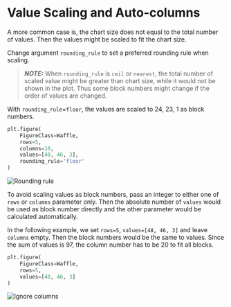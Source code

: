 # Value Scaling and Auto-columns

A more common case is, the chart size does not equal to the total number of values. Then the values might be scaled to fit the chart size.

Change argument `rounding_rule` to set a preferred rounding rule when scaling.

> **_NOTE:_** When `rounding_rule` is `ceil` or `nearest`, the total number of scaled value might be greater than chart size, while it would not be shown in the plot. Thus some block numbers might change if the order of values are changed.

With `rounding_rule`=`floor`, the values are scaled to 24, 23, 1 as block numbers.

```python
plt.figure(
    FigureClass=Waffle,
    rows=5,
    columns=10,
    values=[48, 46, 3],
    rounding_rule='floor'
)
```

<img class="img_middle" alt="Rounding rule" src="https://raw.githubusercontent.com/gyli/PyWaffle/master/examples/docs/value_scaling_and_auto_columns_rounding_rule.svg?sanitize=true">

To avoid scaling values as block numbers, pass an integer to either one of `rows` or `columns` parameter only. Then the absolute number of `values` would be used as block number directly and the other parameter would be calculated automatically.

In the following example, we set `rows=5`, `values=[48, 46, 3]` and leave `columns` empty. Then the block numbers would be the same to values. Since the sum of values is 97, the column number has to be 20 to fit all blocks.

```python
plt.figure(
    FigureClass=Waffle,
    rows=5,
    values=[48, 46, 3]
)
```

<img class="img_middle" alt="Ignore columns" src="https://raw.githubusercontent.com/gyli/PyWaffle/master/examples/docs/value_scaling_and_auto_columns_ignore_columns.svg?sanitize=true">
